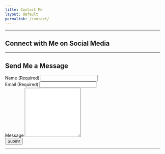 ```yaml
---
title: Contact Me
layout: default
permalink: /contact/
---
```


---

## Connect with Me on Social Media

<div class="text-center mb-4 lead">
   <a class="social-icon" href="mailto:{{ site.email }}"><i class="fas fa-envelope"></i></a>
   <a class="social-icon" href="https://linkedin.com/in/{{ site.linkedin_username }}"> <i class="fab fa-linkedin-in"></i></a>
   <a class="social-icon" href="https://github.com/{{ site.github_username }}"><i class="fab fa-github"></i></a>
   <a class="social-icon" href="https://twitter.com/{{ site.twitter_username }}"><i class="fab fa-twitter"></i></a>
   <a class="social-icon" href="https://instagram.com/{{ site.instagram_username }}"><i class="fab fa-instagram"></i></a>
</div>

---
## Send Me a Message
<form id="contactForm" action="https://formspree.io/f/xwkagvap" method="POST">
   <div class="row">
      <div class="col">
         <label for="name">Name (Required)</label>
         <input class="form-control" name="name" id="name" type="text" required/>      
      </div>
      <div class="col">
         <label for="email">Email (Required)</label>
         <input class="form-control" name="email" id="email" type="email" required/>
      </div>
   </div>
   <!-- Message input -->
   <label for="message">Message</label>
   <textarea class="form-control" id="msg" name="message" style="height: 10rem;"></textarea>
   <!-- Form submit button -->
   <div class="d-grid">
      <button class="btn btn-dark mt-1 text-light" type="submit">Submit</button>
   </div>
</form>

---